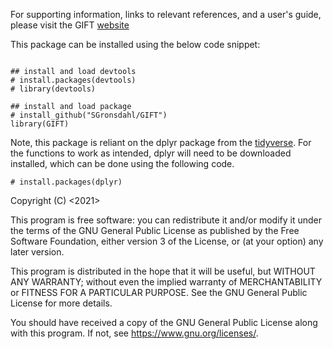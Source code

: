 
For supporting information, links to relevant references, and a user's guide, please visit the GIFT [website](https://sgronsdahl.github.io/GIFT/)

This package can be installed using the below code snippet:

```{r, echo = T, message = F}

## install and load devtools
# install.packages(devtools)
# library(devtools)

## install and load package
# install_github("SGronsdahl/GIFT")
library(GIFT)
```

Note, this package is reliant on the dplyr package from the [tidyverse](https://www.tidyverse.org/). For the functions to work as intended, dplyr will need to be downloaded installed, which can be done using the following code. 

```{r, echo = T, message = F}
# install.packages(dplyr)
```
Copyright (C) <2021>  <Stefan Gronsdahl>

This program is free software: you can redistribute it and/or modify it under the terms of the GNU General Public License as published by the Free Software Foundation, either version 3 of the License, or (at your option) any later version.

This program is distributed in the hope that it will be useful, but WITHOUT ANY WARRANTY; without even the implied warranty of MERCHANTABILITY or FITNESS FOR A PARTICULAR PURPOSE.  See the GNU General Public License for more details.

You should have received a copy of the GNU General Public License along with this program.  If not, see <https://www.gnu.org/licenses/>.
